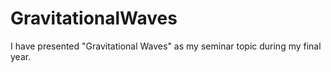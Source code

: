 # GravitationalWaves

I have presented "Gravitational Waves" as my seminar topic during my final year.
